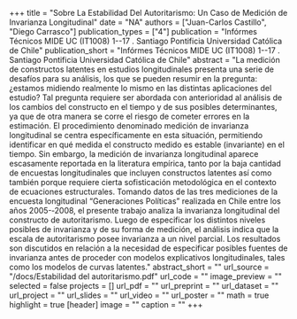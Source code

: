 +++
title = "Sobre La Estabilidad Del Autoritarismo: Un Caso de Medición de Invarianza Longitudinal"
date = "NA"
authors = ["Juan-Carlos Castillo", "Diego Carrasco"]
publication_types = ["4"]
publication = "Infórmes Técnicos MIDE UC (IT1008) 1--17 . Santiago Pontificia Universidad Católica de Chile"
publication_short = "Infórmes Técnicos MIDE UC (IT1008) 1--17 . Santiago Pontificia Universidad Católica de Chile"
abstract = "La medición de constructos latentes en estudios longitudinales presenta una serie de desafíos para su análisis, los que se pueden resumir en la pregunta: ¿estamos midiendo realmente lo mismo en las distintas aplicaciones del estudio? Tal pregunta requiere ser abordada con anterioridad al análisis de los cambios del constructo en el tiempo y de sus posibles determinantes, ya que de otra manera se corre el riesgo de cometer errores en la estimación. El procedimiento denominado medición de invarianza longitudinal se centra específicamente en esta situación, permitiendo identificar en qué medida el constructo medido es estable (invariante) en el tiempo. Sin embargo, la medición de invarianza longitudinal aparece escasamente reportada en la literatura empírica, tanto por la baja cantidad de encuestas longitudinales que incluyen constructos latentes así como también porque requiere cierta sofisticación metodológica en el contexto de ecuaciones estructurales. Tomando datos de las tres mediciones de la encuesta longitudinal “Generaciones Políticas” realizada en Chile entre los años 2005-­‐2008, el presente trabajo analiza la invarianza longitudinal del constructo de autoritarismo. Luego de especificar los distintos niveles posibles de invarianza y de su forma de medición, el análisis indica que la escala de autoritarismo posee invarianza a un nivel parcial. Los resultados son discutidos en relación a la necesidad de especificar posibles fuentes de invarianza antes de proceder con modelos explicativos longitudinales, tales como los modelos de curvas latentes."
abstract_short = ""
url_source = "/docs/Estabilidad del autoritarismo.pdf"
url_code = ""
image_preview = ""
selected = false
projects = []
url_pdf = ""
url_preprint = ""
url_dataset = ""
url_project = ""
url_slides = ""
url_video = ""
url_poster = ""
math = true
highlight = true
[header]
image = ""
caption = ""
+++
